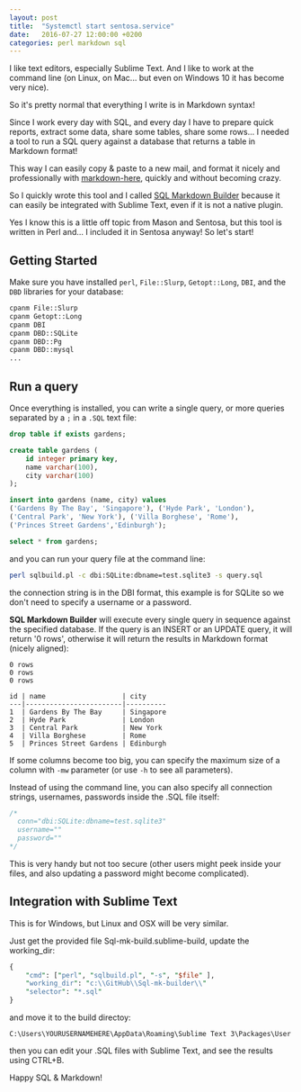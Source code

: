 ```yaml
---
layout: post
title:  "Systemctl start sentosa.service"
date:   2016-07-27 12:00:00 +0200
categories: perl markdown sql
---
```

I like text editors, especially Sublime Text. And I like to work at the command line (on Linux, on Mac... but even on Windows 10 it has become very nice).


So it's pretty normal that everything I write is in Markdown syntax!


Since I work every day with SQL, and every day I have to prepare quick reports, extract some data, share some tables, share some rows... I needed a tool to run a SQL query against a database that returns a table in Markdown format!

This way I can easily copy & paste to a new mail, and format it nicely and professionally with [markdown-here](http://markdown-here.com/), quickly and without becoming crazy.

So I quickly wrote this tool and I called [SQL Markdown Builder](https://github.com/fthiella/Sql-mk-builder) because it can easily be integrated with Sublime Text, even if it is not a native plugin.

Yes I know this is a little off topic from Mason and Sentosa, but this tool is written in Perl and... I included it in Sentosa anyway! So let's start!

## Getting Started

Make sure you have installed `perl`, `File::Slurp`, `Getopt::Long`, `DBI`, and the `DBD` libraries for your database:

````bash
cpanm File::Slurp
cpanm Getopt::Long
cpanm DBI
cpanm DBD::SQLite
cpanm DBD::Pg
cpanm DBD::mysql
...
````

## Run a query

Once everything is installed, you can write a single query, or more queries separated by a `;` in a `.SQL` text file:

````sql
drop table if exists gardens;

create table gardens (
	id integer primary key,
	name varchar(100),
	city varchar(100)
);

insert into gardens (name, city) values
('Gardens By The Bay', 'Singapore'), ('Hyde Park', 'London'),
('Central Park', 'New York'), ('Villa Borghese', 'Rome'),
('Princes Street Gardens','Edinburgh');

select * from gardens;
````

and you can run your query file at the command line:

````bash
perl sqlbuild.pl -c dbi:SQLite:dbname=test.sqlite3 -s query.sql
````

the connection string is in the DBI format, this example is for SQLite so we don't need to specify a username or a password.

**SQL Markdown Builder** will execute every single query in sequence against the specified database. If the query is an INSERT or an UPDATE query, it will return '0 rows', otherwise it will return the results in Markdown format (nicely aligned):

````
0 rows
0 rows
0 rows

id | name                   | city
---|------------------------|----------
1  | Gardens By The Bay     | Singapore
2  | Hyde Park              | London
3  | Central Park           | New York
4  | Villa Borghese         | Rome
5  | Princes Street Gardens | Edinburgh
````

If some columns become too big, you can specify the maximum size of a column with `-mw` parameter (or use `-h` to see all parameters).

Instead of using the command line, you can also specify all connection strings, usernames, passwords inside the .SQL file itself:

````sql
/*
  conn="dbi:SQLite:dbname=test.sqlite3"
  username=""
  password=""
*/
````

This is very handy but not too secure (other users might peek inside your files, and also updating a password might become complicated).

## Integration with Sublime Text

This is for Windows, but Linux and OSX will be very similar.

Just get the provided file Sql-mk-build.sublime-build, update the working_dir:

````perl
{
	"cmd": ["perl", "sqlbuild.pl", "-s", "$file" ],
	"working_dir": "c:\\GitHub\\Sql-mk-builder\\"
    "selector": "*.sql"
}
````

and move it to the build directoy:

````
C:\Users\YOURUSERNAMEHERE\AppData\Roaming\Sublime Text 3\Packages\User
````

then you can edit your .SQL files with Sublime Text, and see the results using CTRL+B.

Happy SQL & Markdown!